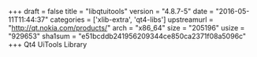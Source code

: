 +++
draft = false
title = "libqtuitools"
version = "4.8.7-5"
date = "2016-05-11T11:44:37"
categories = ['xlib-extra', 'qt4-libs']
upstreamurl = "http://qt.nokia.com/products/"
arch = "x86_64"
size = "205196"
usize = "929653"
sha1sum = "e51bcddb241956209344ce850ca2371f08a5096c"
+++
Qt4 UiTools Library